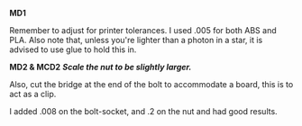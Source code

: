 ****MD1****

Remember to adjust for printer tolerances. I used .005 for both ABS and PLA. Also note that, unless you're lighter than a photon in a star, it is advised to use glue to hold this in.

****MD2 & MCD2****
***Scale the nut to be slightly larger.***

Also, cut the bridge at the end of the bolt to accommodate a board, this is to act as a clip.

I added .008 on the bolt-socket, and .2 on the nut and had good results.
